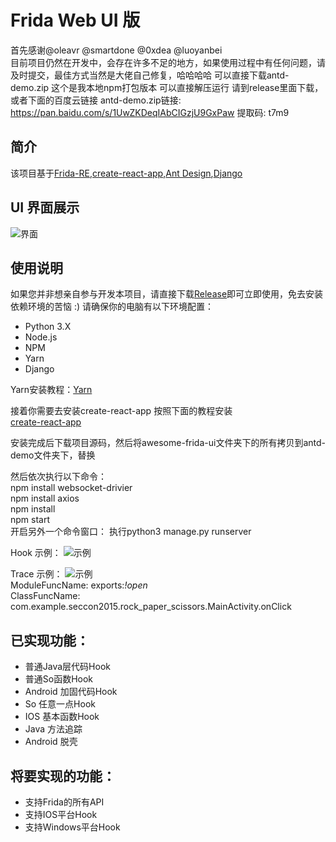 # Frida Web UI 版
首先感谢@oleavr @smartdone @0xdea @luoyanbei<br>
目前项目仍然在开发中，会存在许多不足的地方，如果使用过程中有任何问题，请及时提交，最佳方式当然是大佬自己修复，哈哈哈哈
可以直接下载antd-demo.zip 这个是我本地npm打包版本  可以直接解压运行 请到release里面下载，或者下面的百度云链接
antd-demo.zip链接: https://pan.baidu.com/s/1UwZKDeqIAbCIGzjU9GxPaw 提取码: t7m9

## 简介
该项目基于[Frida-RE](https://www.frida.re),[create-react-app](https://github.com/facebook/create-react-app),[Ant Design](https://github.com/ant-design/ant-design),[Django](https://github.com/django/django)<br>

## UI 界面展示
![界面](https://github.com/viva-frida/awesome-frida-ui/blob/master/Image/newUI.png)

## 使用说明
如果您并非想亲自参与开发本项目，请直接下载[Release](https://github.com/viva-frida/awesome-frida-ui/releases)即可立即使用，免去安装依赖环境的苦恼 :)
请确保你的电脑有以下环境配置：
* Python 3.X
* Node.js
* NPM
* Yarn
* Django<br>

Yarn安装教程：[Yarn](https://yarnpkg.com/en/docs/install#mac-stable)<br>

接着你需要去安装create-react-app 按照下面的教程安装<br>
[create-react-app](https://ant.design/docs/react/use-with-create-react-app-cn)<br>

安装完成后下载项目源码，然后将awesome-frida-ui文件夹下的所有拷贝到antd-demo文件夹下，替换<br>

然后依次执行以下命令：<br>
        npm install websocket-drivier<br>
        npm install axios<br>
        npm install<br>
        npm start<br>
开启另外一个命令窗口：
执行python3 manage.py runserver<br>

Hook 示例：
![示例](https://github.com/viva-frida/awesome-frida-ui/blob/master/Image/Hook.png)<br>

Trace 示例：
![示例](https://github.com/viva-frida/awesome-frida-ui/blob/master/Image/newUI.png)<br>
ModuleFuncName: exports:*!open*<br>
ClassFuncName: com.example.seccon2015.rock_paper_scissors.MainActivity.onClick<br>

## 已实现功能：
* 普通Java层代码Hook
* 普通So函数Hook
* Android 加固代码Hook
* So 任意一点Hook
* IOS 基本函数Hook
* Java 方法追踪
* Android 脱壳

## 将要实现的功能：
* 支持Frida的所有API
* 支持IOS平台Hook
* 支持Windows平台Hook
